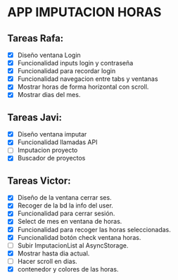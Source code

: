 # APP IMPUTACION HORAS

## Tareas Rafa:
- [x] Diseño ventana Login
- [x] Funcionalidad inputs login y contraseña
- [x] Funcionalidad para recordar login
- [x] Funcionalidad navegacion entre tabs y ventanas
- [x] Mostrar horas de forma horizontal con scroll.
- [x] Mostrar dias del mes.
  
## Tareas  Javi:
- [x] Diseño ventana imputar
- [x] Funcionalidad llamadas API
- [ ] Imputacion proyecto
- [x] Buscador de proyectos

## Tareas Victor:
- [x] Diseño de la ventana cerrar ses.
- [x] Recoger de la bd la info del user.
- [x] Funcionalidad para cerrar sesión.
- [x] Select de mes en ventana de horas.
- [x] Funcionalidad para recoger las horas seleccionadas.
- [x] Funcionalidad botón check ventana horas.
- [ ] Subir ImputacionList al AsyncStorage.
- [x] Mostrar hasta dia actual.
- [ ] Hacer scroll en dias.
- [x] contenedor y colores de las horas.
